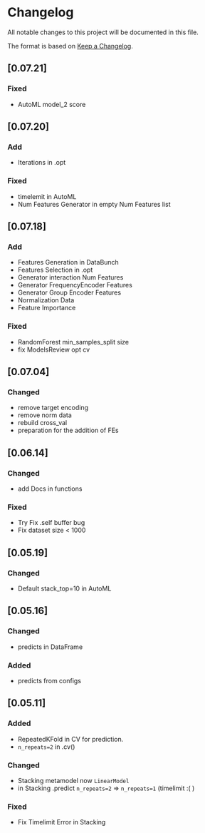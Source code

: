 # Changelog

All notable changes to this project will be documented in this file.

The format is based on [Keep a Changelog](https://keepachangelog.com/en/1.0.0/).

## [0.07.21]

### Fixed
- AutoML model_2 score


## [0.07.20]

### Add
- Iterations in .opt

### Fixed
- timelemit in AutoML
- Num Features Generator in empty Num Features list


## [0.07.18]

### Add
- Features Generation in DataBunch
- Features Selection in .opt
- Generator interaction Num Features
- Generator FrequencyEncoder Features
- Generator Group Encoder Features
- Normalization Data
- Feature Importance


### Fixed
- RandomForest min_samples_split size
- fix ModelsReview opt cv


## [0.07.04]

### Changed
- remove target encoding
- remove norm data
- rebuild cross_val
- preparation for the addition of FEs


## [0.06.14]

### Changed
- add Docs in functions

### Fixed
- Try Fix .self buffer bug
- Fix dataset size < 1000


## [0.05.19]

### Changed
- Default stack_top=10 in AutoML


## [0.05.16]

### Changed
- predicts in DataFrame

### Added
- predicts from configs


## [0.05.11]

### Added
- RepeatedKFold in CV for prediction. 
- `n_repeats=2` in .cv()

### Changed
- Stacking metamodel now `LinearModel`
- in Stacking .predict `n_repeats=2` => `n_repeats=1` (timelimit :( )

### Fixed
- Fix Timelimit Error in Stacking